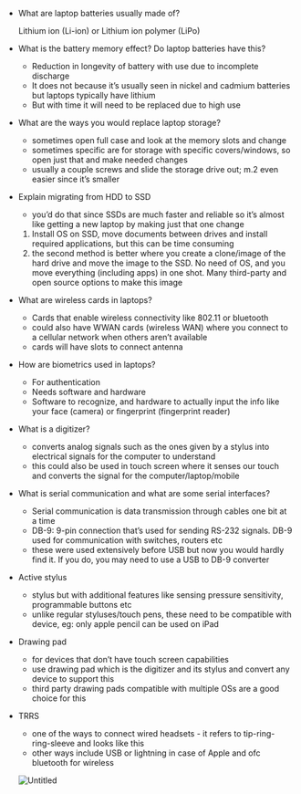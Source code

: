 - What are laptop batteries usually made of?
    
    Lithium ion (Li-ion) or Lithium ion polymer (LiPo)
    
- What is the battery memory effect? Do laptop batteries have this?
    - Reduction in longevity of battery with use due to incomplete discharge
    - It does not because it’s usually seen in nickel and cadmium batteries but laptops typically have lithium
    - But with time it will need to be replaced due to high use
- What are the ways you would replace laptop storage?
    - sometimes open full case and look at the memory slots and change
    - sometimes specific are for storage with specific covers/windows, so open just that and make needed changes
    - usually a couple screws and slide the storage drive out; m.2 even easier since it’s smaller
- Explain migrating from HDD to SSD
    - you’d do that since SSDs are much faster and reliable so it’s almost like getting a new laptop by making just that one change
    1. Install OS on SSD, move documents between drives and install required applications, but this can be time consuming
    2. the second method is better where you create a clone/image of the hard drive and move the image to the SSD. No need of OS, and you move everything (including apps) in one shot. Many third-party and open source options to make this image
- What are wireless cards in laptops?
    - Cards that enable wireless connectivity like 802.11 or bluetooth
    - could also have WWAN cards (wireless WAN) where you connect to a cellular network when others aren’t available
    - cards will have slots to connect antenna
- How are biometrics used in laptops?
    - For authentication
    - Needs software and hardware
    - Software to recognize, and hardware to actually input the info like your face (camera) or fingerprint (fingerprint reader)
- What is a digitizer?
    - converts analog signals such as the ones given by a stylus into electrical signals for the computer to understand
    - this could also be used in touch screen where it senses our touch and converts the signal for the computer/laptop/mobile
- What is serial communication and what are some serial interfaces?
    - Serial communication is data transmission through cables one bit at a time
    - DB-9: 9-pin connection that’s used for sending RS-232 signals. DB-9 used for communication with switches, routers etc
    - these were used extensively before USB but now you would hardly find it. If you do, you may need to use a USB to DB-9 converter
- Active stylus
    - stylus but with additional features like sensing pressure sensitivity, programmable buttons etc
    - unlike regular styluses/touch pens, these need to be compatible with device, eg: only apple pencil can be used on iPad
- Drawing pad
    - for devices that don’t have touch screen capabilities
    - use drawing pad which is the digitizer and its stylus and convert any device to support this
    - third party drawing pads compatible with multiple OSs are a good choice for this
- TRRS
    - one of the ways to connect wired headsets - it refers to tip-ring-ring-sleeve and looks like this
    - other ways include USB or lightning in case of Apple and ofc bluetooth for wireless
    
    ![Untitled](https://prod-files-secure.s3.us-west-2.amazonaws.com/b53f5d3f-344b-4840-94bc-8498f3af413e/43abd1a1-d3ea-4b33-ab10-cb3888f83963/Untitled.png)

